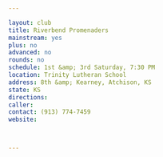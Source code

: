 ```yaml
---

layout: club
title: Riverbend Promenaders
mainstream: yes
plus: no
advanced: no
rounds: no
schedule: 1st &amp; 3rd Saturday, 7:30 PM
location: Trinity Lutheran School
address: 8th &amp; Kearney, Atchison, KS
state: KS
directions: 
caller: 
contact: (913) 774-7459
website: 



---
```



